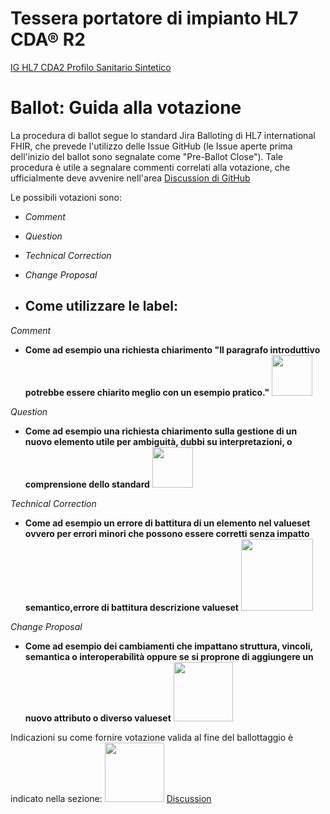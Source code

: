 # Tessera portatore di impianto HL7 CDA® R2

[IG HL7 CDA2 Profilo Sanitario Sintetico](https://hl7itig.art-decor.pub/hl7itig-html-20250804T161005/tmp-2.16.840.1.113883.3.1937.777.63.10.391-2023-12-20T153915.html) 

# Ballot: Guida alla votazione
La procedura di ballot segue lo standard Jira Balloting di HL7 international FHIR, che prevede l'utilizzo delle Issue GitHub (le Issue aperte prima dell'inizio del ballot sono segnalate come "Pre-Ballot Close"). Tale procedura è utile a segnalare commenti correlati alla votazione, che ufficialmente deve avvenire nell'area [Discussion di GitHub](https://github.com/hl7-it/Profilo-Sanitario-Sintetico-PSS-/discussions.html)

Le possibili votazioni sono: 
- *Comment*
- *Question*
- *Technical Correction*
- *Change Proposal*

- ## Come utilizzare le label:

*Comment*
- **Come ad esempio una richiesta chiarimento "Il paragrafo introduttivo potrebbe essere chiarito meglio con un esempio pratico."** <img src="input/images/quest.png" width="65" alt=""/>

*Question*
- **Come ad esempio una richiesta chiarimento sulla gestione di un nuovo elemento utile per ambiguità, dubbi su interpretazioni, o comprensione dello standard** <img src="input/images/quest.png" width="65" alt=""/>

*Technical Correction* 
- **Come ad esempio un errore di battitura di un elemento nel valueset ovvero per errori minori che possono essere corretti senza impatto semantico,errore di battitura descrizione valueset** <img src="input/images/tech.png" width="115" alt=""/>
 
*Change Proposal*
- **Come ad esempio dei cambiamenti che impattano struttura, vincoli, semantica o interoperabilità oppure se si proprone di aggiungere un nuovo attributo o diverso valueset** <img src="input/images/change pro.png" width="95" alt=""/>

Indicazioni su come fornire votazione valida al fine del ballottaggio è indicato nella sezione: <img src="input/images/change pro.png" width="95" alt=""/>
  [Discussion](https://github.com/hl7-it/Profilo-Sanitario-Sintetico-PSS-/discussions.html) 
